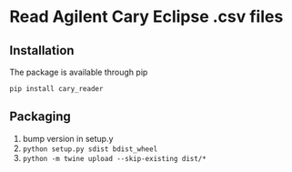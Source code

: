 # Read Agilent Cary Eclipse .csv files

## Installation
The package is available through pip
````
pip install cary_reader
````

## Packaging
1. bump version in setup.y
2. `python setup.py sdist bdist_wheel`
3. `python -m twine upload --skip-existing dist/*`